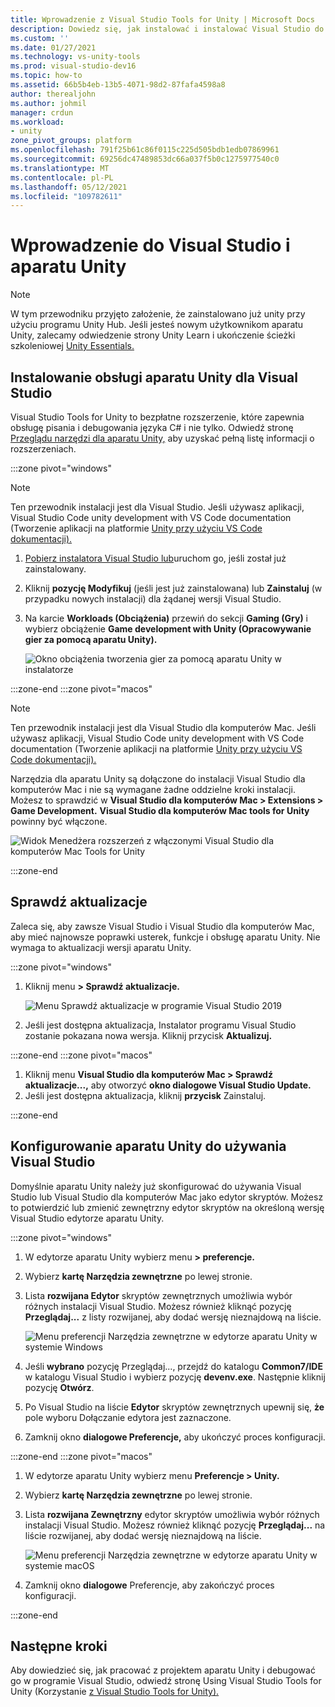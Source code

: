 ```yaml
---
title: Wprowadzenie z Visual Studio Tools for Unity | Microsoft Docs
description: Dowiedz się, jak instalować i instalować Visual Studio do budowania aplikacji unity.
ms.custom: ''
ms.date: 01/27/2021
ms.technology: vs-unity-tools
ms.prod: visual-studio-dev16
ms.topic: how-to
ms.assetid: 66b5b4eb-13b5-4071-98d2-87fafa4598a8
author: therealjohn
ms.author: johmil
manager: crdun
ms.workload:
- unity
zone_pivot_groups: platform
ms.openlocfilehash: 791f25b61c86f0115c225d505bdb1edb07869961
ms.sourcegitcommit: 69256dc47489853dc66a037f5b0c1275977540c0
ms.translationtype: MT
ms.contentlocale: pl-PL
ms.lasthandoff: 05/12/2021
ms.locfileid: "109782611"
---
```

# <a name="get-started-with-visual-studio-and-unity"></a>Wprowadzenie do Visual Studio i aparatu Unity

> [!NOTE]
> W tym przewodniku przyjęto założenie, że zainstalowano już unity przy użyciu programu Unity Hub. Jeśli jesteś nowym użytkownikom aparatu Unity, zalecamy odwiedzenie strony Unity Learn i ukończenie ścieżki szkoleniowej [Unity Essentials.](https://learn.unity.com/pathway/unity-essentials)

## <a name="install-unity-support-for-visual-studio"></a>Instalowanie obsługi aparatu Unity dla Visual Studio

Visual Studio Tools for Unity to bezpłatne rozszerzenie, które zapewnia obsługę pisania i debugowania języka C# i nie tylko. Odwiedź stronę [Przeglądu narzędzi dla aparatu Unity,](./visual-studio-tools-for-unity.md) aby uzyskać pełną listę informacji o rozszerzeniach.

:::zone pivot="windows"

> [!NOTE]
> Ten przewodnik instalacji jest dla Visual Studio. Jeśli używasz aplikacji, Visual Studio Code unity development with VS Code documentation (Tworzenie aplikacji na platformie [Unity przy użyciu VS Code dokumentacji).](https://code.visualstudio.com/docs/other/unity)

1. [Pobierz instalatora Visual Studio lub](/visualstudio/install/install-visual-studio.md)uruchom go, jeśli został już zainstalowany.
2. Kliknij **pozycję Modyfikuj** (jeśli jest już zainstalowana) lub **Zainstaluj** (w przypadku nowych instalacji) dla żądanej wersji Visual Studio.
3. Na karcie **Workloads (Obciążenia)** przewiń do sekcji **Gaming (Gry)** i wybierz obciążenie **Game development with Unity (Opracowywanie gier za pomocą aparatu Unity).**

    ![Okno obciążenia tworzenia gier za pomocą aparatu Unity w instalatorze](../media/vs/unity-workload.png)

:::zone-end
:::zone pivot="macos"

> [!NOTE]
> Ten przewodnik instalacji jest dla Visual Studio dla komputerów Mac. Jeśli używasz aplikacji, Visual Studio Code unity development with VS Code documentation (Tworzenie aplikacji na platformie [Unity przy użyciu VS Code dokumentacji).](https://code.visualstudio.com/docs/other/unity)

Narzędzia dla aparatu Unity są dołączone do instalacji Visual Studio dla komputerów Mac i nie są wymagane żadne oddzielne kroki instalacji. Możesz to sprawdzić w **Visual Studio dla komputerów Mac > Extensions > Game Development.** **Visual Studio dla komputerów Mac tools for Unity** powinny być włączone.

![Widok Menedżera rozszerzeń z włączonymi Visual Studio dla komputerów Mac Tools for Unity](../media/vsm/unity-workload.png)

:::zone-end

## <a name="check-for-updates"></a>Sprawdź aktualizacje

Zaleca się, aby zawsze Visual Studio i Visual Studio dla komputerów Mac, aby mieć najnowsze poprawki usterek, funkcje i obsługę aparatu Unity. Nie wymaga to aktualizacji wersji aparatu Unity.

:::zone pivot="windows"

1. Kliknij menu **> Sprawdź aktualizacje.**

    ![Menu Sprawdź aktualizacje w programie Visual Studio 2019](../media/vs/check-for-updates.png)

2. Jeśli jest dostępna aktualizacja, Instalator programu Visual Studio zostanie pokazana nowa wersja. Kliknij przycisk **Aktualizuj.**

:::zone-end
:::zone pivot="macos"

1. Kliknij menu **Visual Studio dla komputerów Mac > Sprawdź aktualizacje...,** aby otworzyć **okno dialogowe Visual Studio Update.**
2. Jeśli jest dostępna aktualizacja, kliknij **przycisk** Zainstaluj.

:::zone-end

## <a name="configure-unity-to-use-visual-studio"></a>Konfigurowanie aparatu Unity do używania Visual Studio

Domyślnie aparatu Unity należy już skonfigurować do używania Visual Studio lub Visual Studio dla komputerów Mac jako edytor skryptów. Możesz to potwierdzić lub zmienić zewnętrzny edytor skryptów na określoną wersję Visual Studio edytorze aparatu Unity.

:::zone pivot="windows"

1. W edytorze aparatu Unity wybierz menu **> preferencje.**
2. Wybierz **kartę Narzędzia zewnętrzne** po lewej stronie.
3. Lista **rozwijana Edytor** skryptów zewnętrznych umożliwia wybór różnych instalacji Visual Studio. Możesz również kliknąć pozycję **Przeglądaj...** z listy rozwijanej, aby dodać wersję nieznajdową na liście.

    ![Menu preferencji Narzędzia zewnętrzne w edytorze aparatu Unity w systemie Windows](../media/vs/preferences-external-tools.png)

4. Jeśli **wybrano** pozycję Przeglądaj..., przejdź do katalogu **Common7/IDE** w katalogu Visual Studio i wybierz pozycję **devenv.exe**. Następnie kliknij pozycję **Otwórz**.
5. Po Visual Studio na liście **Edytor** skryptów zewnętrznych upewnij się, **że** pole wyboru Dołączanie edytora jest zaznaczone.
6. Zamknij okno **dialogowe Preferencje,** aby ukończyć proces konfiguracji.

:::zone-end
:::zone pivot="macos"

1. W edytorze aparatu Unity wybierz menu **Preferencje > Unity.**
2. Wybierz **kartę Narzędzia zewnętrzne** po lewej stronie.
3. Lista **rozwijana Zewnętrzny** edytor skryptów umożliwia wybór różnych instalacji Visual Studio. Możesz również kliknąć pozycję **Przeglądaj...** na liście rozwijanej, aby dodać wersję nieznajdową na liście.

    ![Menu preferencji Narzędzia zewnętrzne w edytorze aparatu Unity w systemie macOS](../media/vsm/preferences-external-tools.png)

4. Zamknij okno **dialogowe** Preferencje, aby zakończyć proces konfiguracji.

:::zone-end

## <a name="next-steps"></a>Następne kroki

 Aby dowiedzieć się, jak pracować z projektem aparatu Unity i debugować go w programie Visual Studio, odwiedź stronę Using Visual Studio Tools for Unity (Korzystanie [z Visual Studio Tools for Unity).](using-visual-studio-tools-for-unity.md)
